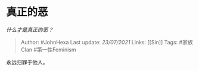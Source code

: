 # 真正的恶
*什么才是真正的恶？*

> Author: #JohnHexa
Last update: *23/07/2021* 
Links: [[Sin]]
Tags:  #家族Clan #第一性Feminism



永远归罪于他人。



